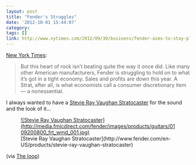 ```yaml
---
layout: post
title: "Fender's Struggles"
date: '2012-10-01 15:44:07'
category: 
tags: []
link: http://www.nytimes.com/2012/09/30/business/fender-aims-to-stay-plugged-in-amid-changing-music-trends.html
---
```


[New York Times](http://www.nytimes.com/2012/09/30/business/fender-aims-to-stay-plugged-in-amid-changing-music-trends.html):
> But this heart of rock isn’t beating quite the way it once did. Like many other American manufacturers, Fender is struggling to hold on to what it’s got in a tight economy. Sales and profits are down this year. A Strat, after all, is what economists call a consumer discretionary item — a nonessential.

I always wanted to have a [Stevie Ray Vaughan Stratocaster](http://www.fender.com/en-US/products/stevie-ray-vaughan-stratocaster) for the sound and the look of it...

<figure>
  <a href="http://media.fmicdirect.com/fender/images/products/guitars/0109200800_frt_wmd_001.jpg" rel="lightbox" title="Stevie Ray Vaughan Stratocaster">
  ![Stevie Ray Vaughan Stratocaster](http://media.fmicdirect.com/fender/images/products/guitars/0109200800_frt_wmd_001.jpg)
  </a>
  <figcaption>[Stevie Ray Vaughan Stratocaster](http://www.fender.com/en-US/products/stevie-ray-vaughan-stratocaster)</figcaption>
</figure>

(via [The loop](http://www.loopinsight.com/))
